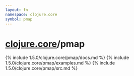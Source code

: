 ```yaml
---
layout: fn
namespace: clojure.core
symbol: pmap
---
```


# [clojure.core](../)/pmap

{% include 1.5.0/clojure.core/pmap/docs.md %}
{% include 1.5.0/clojure.core/pmap/examples.md %}
{% include 1.5.0/clojure.core/pmap/src.md %}

